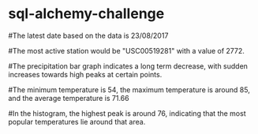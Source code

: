 # sql-alchemy-challenge

#The latest date based on the data is 23/08/2017

#The most active station would be "USC00519281" with a value of 2772.

#The precipitation bar graph indicates a long term decrease, with sudden increases towards high peaks at certain points.

#The minimum temperature is 54, the maximum temperature is around 85, and the average temperature is 71.66

#In the histogram, the highest peak is around 76, indicating that the most popular temperatures lie around that area.

